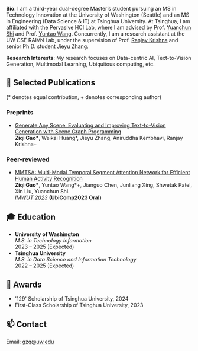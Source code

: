 **Bio**: I am a third-year dual-degree Master’s student pursuing an MS in Technology Innovation at the University of Washington (Seattle) and an MS in Engineering (Data Science & IT) at Tsinghua University. At Tsinghua, I am affiliated with the Pervasive HCI Lab, where I am advised by Prof. [Yuanchun Shi](https://www.cs.tsinghua.edu.cn/csen/info/1306/4332.htm) and Prof. [Yuntao Wang](https://pi.cs.tsinghua.edu.cn/lab/people/YuntaoWang/en/). Concurrently, I am a research assistant at the UW CSE RAIVN Lab, under the supervision of Prof. [Ranjay Krishna](http://www.ranjaykrishna.com/index.html) and senior Ph.D. student [Jieyu Zhang](https://jieyuz2.github.io/). 

**Research Interests**: My research focuses on Data-centric AI, Text-to-Vision Generation, Multimodal Learning, Ubiquitous computing, etc.

## 📝 Selected Publications
(* denotes equal contribution, + denotes corresponding author)
### Preprints
- [Generate Any Scene: Evaluating and Improving Text-to-Vision Generation with Scene Graph Programming](https://arxiv.org/abs/2412.08221)
<br>**Ziqi Gao\***, Weikai Huang\*, Jieyu Zhang, Aniruddha Kembhavi, Ranjay Krishna\+


### Peer-reviewed
- [MMTSA: Multi-Modal Temporal Segment Attention Network for Efficient Human Activity Recognition](https://dl.acm.org/doi/10.1145/3610872)
<br>**Ziqi Gao\***, Yuntao Wang\*\+, Jianguo Chen, Junliang Xing, Shwetak Patel, Xin Liu, Yuanchun Shi.
<br><ins>*IMWUT 2023*</ins> **(UbiComp2023 Oral)**

## 🎓 Education
- **University of Washington**  
  *M.S. in Technology Information*  
  2023 – 2025 (Expected)
- **Tsinghua University**  
  *M.S. in Data Science and Information Technology*  
  2022 – 2025 (Expected)

  
## 🏅 Awards
- '129' Scholarship of Tsinghua University, 2024
- First-Class Scholarship of Tsinghua University, 2023



## 📫 Contact
Email: gzq@uw.edu
